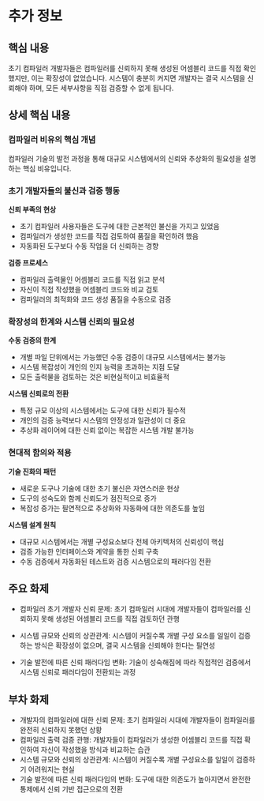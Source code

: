 # 추가 정보

## 핵심 내용
초기 컴파일러 개발자들은 컴파일러를 신뢰하지 못해 생성된 어셈블리 코드를 직접 확인했지만, 이는 확장성이 없었습니다. 시스템이 충분히 커지면 개발자는 결국 시스템을 신뢰해야 하며, 모든 세부사항을 직접 검증할 수 없게 됩니다.

## 상세 핵심 내용
### 컴파일러 비유의 핵심 개념

컴파일러 기술의 발전 과정을 통해 대규모 시스템에서의 신뢰와 추상화의 필요성을 설명하는 핵심 비유입니다.

### 초기 개발자들의 불신과 검증 행동

**신뢰 부족의 현상**
- 초기 컴파일러 사용자들은 도구에 대한 근본적인 불신을 가지고 있었음
- 컴파일러가 생성한 코드를 직접 검토하여 품질을 확인하려 했음
- 자동화된 도구보다 수동 작업을 더 신뢰하는 경향

**검증 프로세스**
- 컴파일러 출력물인 어셈블리 코드를 직접 읽고 분석
- 자신이 직접 작성했을 어셈블리 코드와 비교 검토
- 컴파일러의 최적화와 코드 생성 품질을 수동으로 검증

### 확장성의 한계와 시스템 신뢰의 필요성

**수동 검증의 한계**
- 개별 파일 단위에서는 가능했던 수동 검증이 대규모 시스템에서는 불가능
- 시스템 복잡성이 개인의 인지 능력을 초과하는 지점 도달
- 모든 출력물을 검토하는 것은 비현실적이고 비효율적

**시스템 신뢰로의 전환**
- 특정 규모 이상의 시스템에서는 도구에 대한 신뢰가 필수적
- 개인의 검증 능력보다 시스템의 안정성과 일관성이 더 중요
- 추상화 레이어에 대한 신뢰 없이는 복잡한 시스템 개발 불가능

### 현대적 함의와 적용

**기술 진화의 패턴**
- 새로운 도구나 기술에 대한 초기 불신은 자연스러운 현상
- 도구의 성숙도와 함께 신뢰도가 점진적으로 증가
- 복잡성 증가는 필연적으로 추상화와 자동화에 대한 의존도를 높임

**시스템 설계 원칙**
- 대규모 시스템에서는 개별 구성요소보다 전체 아키텍처의 신뢰성이 핵심
- 검증 가능한 인터페이스와 계약을 통한 신뢰 구축
- 수동 검증에서 자동화된 테스트와 검증 시스템으로의 패러다임 전환

## 주요 화제
- 컴파일러 초기 개발자 신뢰 문제: 초기 컴파일러 시대에 개발자들이 컴파일러를 신뢰하지 못해 생성된 어셈블리 코드를 직접 검토하던 관행

- 시스템 규모와 신뢰의 상관관계: 시스템이 커질수록 개별 구성 요소를 일일이 검증하는 방식은 확장성이 없으며, 결국 시스템을 신뢰해야 한다는 필연성

- 기술 발전에 따른 신뢰 패러다임 변화: 기술이 성숙해짐에 따라 직접적인 검증에서 시스템 신뢰로 패러다임이 전환되는 과정

## 부차 화제
- 개발자의 컴파일러에 대한 신뢰 문제: 초기 컴파일러 시대에 개발자들이 컴파일러를 완전히 신뢰하지 못했던 상황
- 컴파일러 출력 검증 관행: 개발자들이 컴파일러가 생성한 어셈블리 코드를 직접 확인하여 자신이 작성했을 방식과 비교하는 습관
- 시스템 규모와 신뢰의 상관관계: 시스템이 커질수록 개별 구성요소를 일일이 검증하기 어려워지는 현실
- 기술 발전에 따른 신뢰 패러다임의 변화: 도구에 대한 의존도가 높아지면서 완전한 통제에서 신뢰 기반 접근으로의 전환
